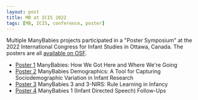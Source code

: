 ```yaml
---
layout: post
title: MB at ICIS 2022
tags: [MB, ICIS, conference, poster]
---
```


Multiple ManyBabies projects participated in a "Poster Symposium" at the 2022 International Congress for Infant Studies in Ottawa, Canada. The posters are all [available on OSF](https://osf.io/c4m3e/).

* [Poster 1](https://osf.io/wng67) ManyBabies: How We Got Here and Where We're Going
* [Poster 2](https://osf.io/6egzv) ManyBabies Demographics: A Tool for Capturing Sociodemographic Variation in Infant Research
* [Poster 3](https://osf.io/h9zyd) ManyBabies 3 and 3-NIRS: Rule Learning in Infancy
* [Poster 4](https://osf.io/j9yd4) ManyBabies 1 (Infant Directed Speech) Follow-Ups